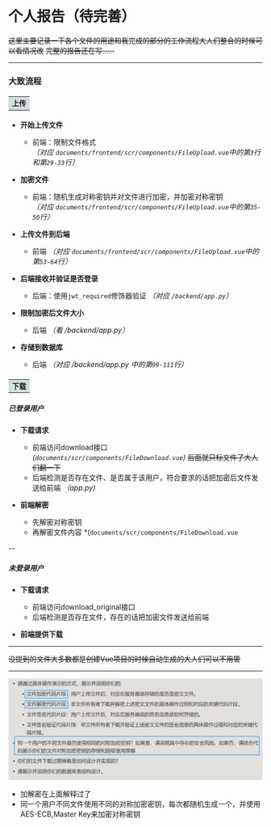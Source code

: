 # 个人报告（待完善）

~~这里主要记录一下各个文件的用途和我完成的部分的工作流程大人们整合的时候可以看情况改~~ ~~完整的报告还在写......~~

---

### 大致流程

#### <table><tr><td bgcolor=d0dfe0>上传</td></tr></table>

+ __开始上传文件__  
  - 前端：限制文件格式   
  *（对应 `documents/frontend/scr/components/FileUpload.vue`中的第`3`行和第`29-33`行）*

+ __加密文件__  
  - 前端：随机生成对称密钥并对文件进行加密，并加密对称密钥  
  *（对应 `documents/frontend/scr/components/FileUpload.vue`中的第`35-50`行）*  

+ __上传文件到后端__
  - 前端
    *（对应 `documents/frontend/scr/components/FileUpload.vue`中的第`53-64`行）*  

+ __后端接收并验证是否登录__  
  - 后端：使用`jwt_required`修饰器验证 
  *（对应 `/backend/app.py`）* 

+ __限制加密后文件大小__  
  - 后端 *（看 */backend/app.py*）*  

+ __存储到数据库__  
  - 后端 *（对应 */backend/app.py* 中的第`99-111`行）* 



#### <table><tr><td bgcolor=d0dfe0>下载</td></tr></table>

##### 已登录用户 
+ __下载请求__   
  - 前端访问download接口 *(`documents/scr/components/FileDownload.vue`)* ~~后面就只标文件了大人们翻一下~~
  - 后端检测是否存在文件、是否属于该用户，符合要求的话把加密后文件发送给前端 *（app.py)*  

+ __前端解密__   
  - 先解密对称密钥
  - 再解密文件内容 *(`documents/scr/components/FileDownload.vue`

--
  
  
##### 未登录用户
+ __下载请求__
  - 前端访问download_original接口
  - 后端检测是否存在文件，存在的话把加密文件发送给前端

+ __前端提供下载__


---

~~没提到的文件大多数都是创建Vue项目的时候自动生成的大人们可以不用管~~

---

![解释说明](%E8%A7%A3%E9%87%8A%E8%AF%B4%E6%98%8E%E6%B8%85%E5%8D%95.png)

+ 加解密在上面解释过了
+ 同一个用户不同文件使用不同的对称加密密钥，每次都随机生成一个，并使用AES-ECB,Master Key来加密对称密钥